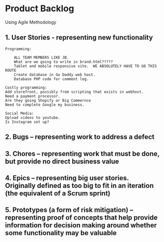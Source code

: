 # Product Backlog
Using Agile Methodology

## 1. User Stories - representing new functionality

	Programming:

    	ALL TEAM MEMBERS LIKE JB.
    	What are we going to write in brand.html?????
    	Tablet and mobile responsive site.  WE ABSOLUTELY HAVE TO GO THIS ROUTE
    	Create database in Go Daddy web host.
    	Database PHP code for comment log.

    Costly programming:
	Add storefront, possibly from scripting that exists in webhost.
	Need a payment processor.
	Are they going Shopify or Big Commernce
	Need to complete Google my business.

    Social Media:
    Upload videos to youtube.
    Is Instagram set up?
	
## 2. Bugs – representing work to address a defect

## 3. Chores – representing work that must be done, but provide no direct business value

## 4. Epics – representing big user stories. Originally defined as too big to fit in an iteration (the equivalent of a Scrum sprint)

## 5. Prototypes (a form of risk mitigation) – representing proof of concepts that help provide information for decision making around whether some functionality may be valuable

